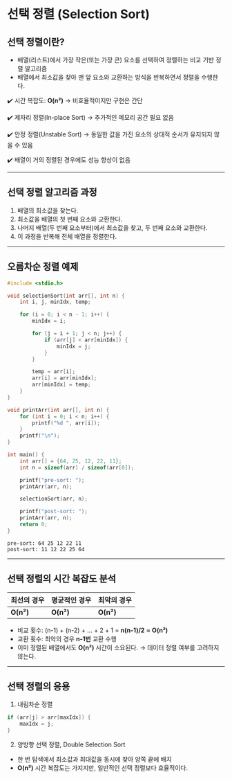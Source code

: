 # 선택 정렬 (Selection Sort)

## 선택 정렬이란?

- 배열(리스트)에서 가장 작은(또는 가장 큰) 요소를 선택하여 정렬하는 비교 기반 정렬 알고리즘
- 배열에서 최소값을 찾아 맨 앞 요소와 교환하는 방식을 반복하면서 정렬을 수행한다.

✔️ 시간 복잡도: **O(n²)** → 비효율적이지만 구현은 간단

✔️ 제자리 정렬(In-place Sort) → 추가적인 메모리 공간 필요 없음

✔️ 안정 정렬(Unstable Sort) → 동일한 값을 가진 요소의 상대적 순서가 유지되지 않을 수 있음

✔️ 배열이 거의 정렬된 경우에도 성능 향상이 없음

---

## 선택 정렬 알고리즘 과정

1. 배열의 최소값을 찾는다.
2. 최소값을 배열의 첫 번째 요소와 교환한다.
3. 나머지 배열(두 번째 요소부터)에서 최소값을 찾고, 두 번째 요소와 교환한다.
4. 이 과정을 반복해 전체 배열을 정렬한다.

---

## 오름차순 정렬 예제

~~~c
#include <stdio.h>

void selectionSort(int arr[], int n) {
	int i, j, minIdx, temp;

	for (i = 0; i < n - 1; i++) {
		minIdx = i;

		for (j = i + 1; j < n; j++) {
			if (arr[j] < arr[minIdx]) {
				minIdx = j;
			}
		}

		temp = arr[i];
		arr[i] = arr[minIdx];
		arr[minIdx] = temp;
	}
}

void printArr(int arr[], int n) {
	for (int i = 0; i < n; i++) {
		printf("%d ", arr[i]);
	}
	printf("\n");
}

int main() {
	int arr[] = {64, 25, 12, 22, 11};
	int n = sizeof(arr) / sizeof(arr[0]);

	printf("pre-sort: ");
	printArr(arr, n);

	selectionSort(arr, n);

	printf("post-sort: ");
	printArr(arr, n);
	return 0;
}
~~~

~~~
pre-sort: 64 25 12 22 11 
post-sort: 11 12 22 25 64 
~~~

---

## 선택 정렬의 시간 복잡도 분석

| 최선의 경우    | 평균적인 경우   | 최악의 경우    |
| :-------- | --------- | --------- |
| **O(n²)** | **O(n²)** | **O(n²)** |

- 비교 횟수: (n-1) + (n-2) + … + 2 + 1 = **n(n-1)/2** ≈ **O(n²)**
- 교환 횟수: 최악의 경우 **n-1번** 교환 수행
- 이미 정렬된 배열에서도 **O(n²)** 시간이 소요된다. → 데이터 정렬 여부를 고려하지 않는다.

---

## 선택 정렬의 응용

1. 내림차순 정렬

~~~c
if (arr[j] > arr[maxIdx]) {
	maxIdx = j;
}
~~~

2. 양방향 선택 정렬, Double Selection Sort

- 한 번 탐색에서 최소값과 최대값을 동시에 찾아 양쪽 끝에 배치
- **O(n²)** 시간 복잡도는 가지지만, 일반적인 선택 정렬보다 효율적이다.